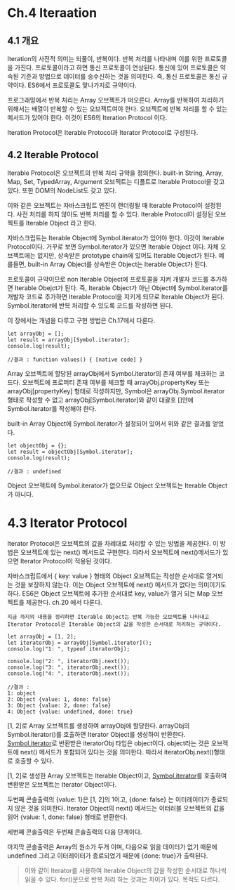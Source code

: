 # **Ch.4 Iteraation**

## 4.1 개요
Iteration의 사전적 의미는 되풀이, 반복이다. 반복 처리를 나타내며 이를 위한 프로토콜을 가진다.
프로토콜이라고 하면 통신 프로토콜이 연상된다. 통신에 있어 프로토콜은 약속된 기준과 방법으로 데이터를 송수신하는 것을 의미한다. 즉, 통신 프로토콜은 통신 규약이다. ES6에서 프로토콜도 맟나가지로 규약이다.

프로그래밍에서 반복 처리는 Array 오브젝트가 떠오른다. Array를 반복하여 처리하기 위해서는 배열이 반복할 수 있는 오브젝트여야 한다. 오브젝트에 반복 처리를 할 수 있는 메서드가 있어야 한다. 이것이 ES6의 Iteration Protocol 이다.

Iteration Protocol은 Iterable Protocol과 Iterator Protocol로 구성된다.

## 4.2 Iterable Protocol

Iterable Protocol은 오브젝트의 반복 처리 규약을 정의한다. built-in String, Array, Map, Set, TypedArray, Argument 오브젝트는 디폴트로 Iterable Protocol을 갖고 있다. 또한 DOM의 NodeList도 갖고 있다.

이와 같은 오브젝트는 자바스크립트 엔진이 랜더링될 때 Iterable Protocol이 설정된다. 사전 처리를 하지 않아도 반복 처리를 할 수 있다. Iterable Protocol이 설정된 오브젝트를 Iterable Object 라고 한다.

자바스크립트는 Iterable Object에 Symbol.iterator가 있어야 한다. 이것이 Iterable Protocol이다. 거꾸로 보면 Symbol.iterator가 있으면 Iterable Object 이다. 자체 오브젝트에는 없지만, 상속받은 prototype chain에 있어도 Iterable Object가 된다. 예를들면, built-in Array Object를 상속받은 Object는 Iterable Object가 된다.

프로토콜이 규약이므로 non Iterable Object에 프로토콜을 지켜 개발자 코드를 추가하면 Iterable Obejct가 된다.
즉, Iterable Object가 아닌 Object에 Symbol.iterator를 개발자 코드로 추가하면 Iterable Protocol을 지키게 되므로 Iterable Object가 된다. Symbol.iterator에 반복 처리할 수 있도록 코드를 작성하면 된다.

이 장에서는 개념을 다루고 구현 방법은 Ch.17에서 다룬다.

    let arrayObj = [];
    let result = arrayObj[Symbol.iterator];
    console.log(result);

    //결과 : function values() { [native code] }

Array 오브젝트에 할당된 arrayObj에서 Symbol.iterator의 존재 여부를 체크하는 코드다. 오브젝트에 프로퍼티 존재 여부를 체크할 때 arrayObj.propertyKey 또는 arrayObj[propertyKey] 형태로 작성하지만, Symbol은 arrayObj.Symbol.iterator 형태로 작성할 수 없고 arrayObj[Symbol.iterator]와 같이 대괄호 []안에 Symbol.iterator를 작성해야 한다.

built-in Array Object에 Symbol.iterator가 설정되어 있어서 위와 같은 결과를 얻었다.

    let objectObj = {};
    let result = objectObj[Symbol.iterator];
    console.log(result);

    //결과 : undefined

Object 오브젝트에 Symbol.iterator가 없으므로 Object 오브젝트는 Iterable Object가 아니다.

# 4.3 Iterator Protocol
Iterator Protocol은 오브젝트의 값을 차례대로 처리할 수 있는 방법을 제공한다. 이 방법은 오브젝트에 있는 next() 메서드로 구현한다. 따라서 오브젝트에 next()메서드가 있으면 Iterator Protocol이 적용된 것이다.

자바스크립트에서 { key: value } 형태의 Object 오브젝트는 작성한 순서대로 열거되는 것을 보장하지 않는다. 이는 Object 오브젝트에 next() 메서드가 없다는 의미이기도 하다. ES6은 Object 오브젝트에 추가한 순서대로 key, value가 열거 되는 Map 오브젝트를 제공한다. ch.20 에서 다룬다.

```지금 까지의 내용을 정리하면 Iterable Object는 반복 가능한 오브젝트를 나타내고 Iterator Protocol은 Iterable Object의 값을 작성한 순서대로 처리하는 규약이다.```

    let arrayObj = [1, 2];
    let iteratorObj = arrayObj[Symbol.iterator]();
    console.log("1: ", typeof iteratorObj);

    console.log("2: ", iteratorObj.next());
    console.log("3: ", iteratorObj.next());
    console.log("4: ", iteratorObj.next());

    //결과 :
    1: object
    2: Object {value: 1, done: false}
    3: Object {value: 2, done: false}
    4: Object {value: undefined, done: true}

[1, 2]로 Array 오브젝트를 생성하여 arrayObj에 할당한다. arrayObj의 Symbol.iterator()를 호출하면 Iterator Object를 생성하여 반환한다.
[Symbol.iterator]()로 반환받은 iteratorObj 타입은 object이다. object라는 것은 오브젝트에 next() 메서드가 포함되어 있다는 것을 의미한다. 따라서 iteratorObj.next()형태로 호출할 수 있다.

[1, 2]로 생성한 Array 오브젝트는 Iterable Object이고, [Symbol.iterator]()를 호출하여 변환받은 오브젝트는 Iterator Object이다.

두번째 콘솔출력의 {value: 1}은 [1, 2]의 1이고, {done: false} 는 이터레이터가 종료되지 않은 것을 의미한다. Iterator Object의 next() 메서드는 이터러블 오브젝트의 값을 읽어 {value: 1, done: false} 형태로 반환한다.

세번째 콘솔출력은 두번째 콘솔출력의 다음 단계이다.

마지막 콘솔출력은 Array의 원소가 두개 이며, 다음으로 읽을 데이터가 없기 때문에 undefined 그리고 이터레이터가 종료되었기 때문에 {done: true}가 출력된다.

>  이와 같이 Iterator를 사용하여 Iterable Object의 값을 작성한 순서대로 하나씩 읽을 수 있다. for()문으로 반복 처리 하는 것과는 차이가 있다. 목적도 다르다.